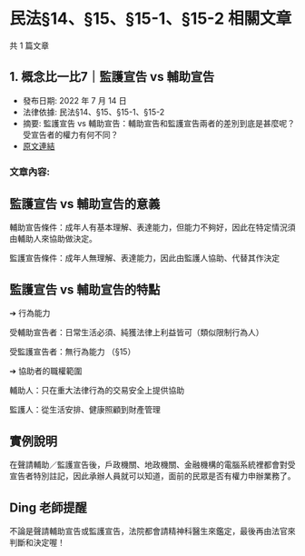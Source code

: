 # 民法§14、§15、§15-1、§15-2 相關文章

共 1 篇文章

## 1. 概念比一比7｜監護宣告 vs 輔助宣告

- 發布日期: 2022 年 7 月 14 日
- 法律依據: 民法§14、§15、§15-1、§15-2
- 摘要: 監護宣告 vs 輔助宣告：輔助宣告和監護宣告兩者的差別到底是甚麼呢？受宣告者的權力有何不同？
- [原文連結](https://www.jasper-realestate.com/%e7%9b%a3%e8%ad%b7%e5%ae%a3%e5%91%8a-vs-%e8%bc%94%e5%8a%a9%e5%ae%a3%e5%91%8a/)

### 文章內容:

## 監護宣告 vs 輔助宣告的意義

輔助宣告條件：成年人有基本理解、表達能力，但能力不夠好，因此在特定情況須由輔助人來協助做決定。

監護宣告條件：成年人無理解、表達能力，因此由監護人協助、代替其作決定

## 監護宣告 vs 輔助宣告的特點

➔ 行為能力

受輔助宣告者：日常生活必須、純獲法律上利益皆可（類似限制行為人）

受監護宣告者：無行為能力 （§15）

➔ 協助者的職權範圍

輔助人：只在重大法律行為的交易安全上提供協助

監護人：從生活安排、健康照顧到財產管理

## 實例說明

在聲請輔助／監護宣告後，戶政機關、地政機關、金融機構的電腦系統裡都會對受宣告者特別註記，因此承辦人員就可以知道，面前的民眾是否有權力申辦業務了。

## Ding 老師提醒

不論是聲請輔助宣告或監護宣告，法院都會請精神科醫生來鑑定，最後再由法官來判斷和決定喔！